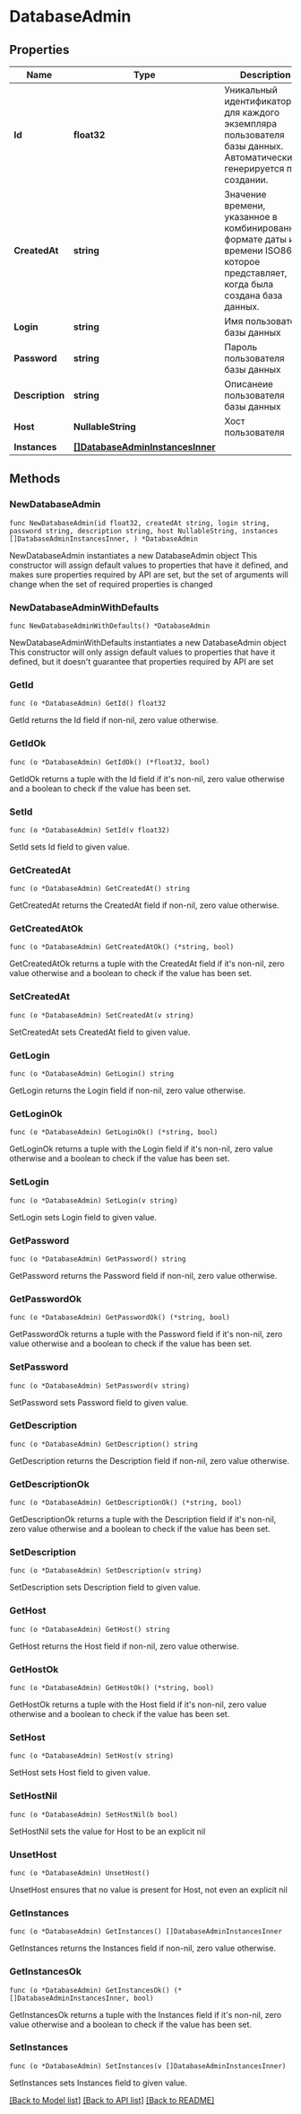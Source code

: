 # DatabaseAdmin

## Properties

Name | Type | Description | Notes
------------ | ------------- | ------------- | -------------
**Id** | **float32** | Уникальный идентификатор для каждого экземпляра пользователя базы данных. Автоматически генерируется при создании. | 
**CreatedAt** | **string** | Значение времени, указанное в комбинированном формате даты и времени ISO8601, которое представляет, когда была создана база данных. | 
**Login** | **string** | Имя пользователя базы данных | 
**Password** | **string** | Пароль пользователя базы данных | 
**Description** | **string** | Описанеие пользователя базы данных | 
**Host** | **NullableString** | Хост пользователя | 
**Instances** | [**[]DatabaseAdminInstancesInner**](DatabaseAdminInstancesInner.md) |  | 

## Methods

### NewDatabaseAdmin

`func NewDatabaseAdmin(id float32, createdAt string, login string, password string, description string, host NullableString, instances []DatabaseAdminInstancesInner, ) *DatabaseAdmin`

NewDatabaseAdmin instantiates a new DatabaseAdmin object
This constructor will assign default values to properties that have it defined,
and makes sure properties required by API are set, but the set of arguments
will change when the set of required properties is changed

### NewDatabaseAdminWithDefaults

`func NewDatabaseAdminWithDefaults() *DatabaseAdmin`

NewDatabaseAdminWithDefaults instantiates a new DatabaseAdmin object
This constructor will only assign default values to properties that have it defined,
but it doesn't guarantee that properties required by API are set

### GetId

`func (o *DatabaseAdmin) GetId() float32`

GetId returns the Id field if non-nil, zero value otherwise.

### GetIdOk

`func (o *DatabaseAdmin) GetIdOk() (*float32, bool)`

GetIdOk returns a tuple with the Id field if it's non-nil, zero value otherwise
and a boolean to check if the value has been set.

### SetId

`func (o *DatabaseAdmin) SetId(v float32)`

SetId sets Id field to given value.


### GetCreatedAt

`func (o *DatabaseAdmin) GetCreatedAt() string`

GetCreatedAt returns the CreatedAt field if non-nil, zero value otherwise.

### GetCreatedAtOk

`func (o *DatabaseAdmin) GetCreatedAtOk() (*string, bool)`

GetCreatedAtOk returns a tuple with the CreatedAt field if it's non-nil, zero value otherwise
and a boolean to check if the value has been set.

### SetCreatedAt

`func (o *DatabaseAdmin) SetCreatedAt(v string)`

SetCreatedAt sets CreatedAt field to given value.


### GetLogin

`func (o *DatabaseAdmin) GetLogin() string`

GetLogin returns the Login field if non-nil, zero value otherwise.

### GetLoginOk

`func (o *DatabaseAdmin) GetLoginOk() (*string, bool)`

GetLoginOk returns a tuple with the Login field if it's non-nil, zero value otherwise
and a boolean to check if the value has been set.

### SetLogin

`func (o *DatabaseAdmin) SetLogin(v string)`

SetLogin sets Login field to given value.


### GetPassword

`func (o *DatabaseAdmin) GetPassword() string`

GetPassword returns the Password field if non-nil, zero value otherwise.

### GetPasswordOk

`func (o *DatabaseAdmin) GetPasswordOk() (*string, bool)`

GetPasswordOk returns a tuple with the Password field if it's non-nil, zero value otherwise
and a boolean to check if the value has been set.

### SetPassword

`func (o *DatabaseAdmin) SetPassword(v string)`

SetPassword sets Password field to given value.


### GetDescription

`func (o *DatabaseAdmin) GetDescription() string`

GetDescription returns the Description field if non-nil, zero value otherwise.

### GetDescriptionOk

`func (o *DatabaseAdmin) GetDescriptionOk() (*string, bool)`

GetDescriptionOk returns a tuple with the Description field if it's non-nil, zero value otherwise
and a boolean to check if the value has been set.

### SetDescription

`func (o *DatabaseAdmin) SetDescription(v string)`

SetDescription sets Description field to given value.


### GetHost

`func (o *DatabaseAdmin) GetHost() string`

GetHost returns the Host field if non-nil, zero value otherwise.

### GetHostOk

`func (o *DatabaseAdmin) GetHostOk() (*string, bool)`

GetHostOk returns a tuple with the Host field if it's non-nil, zero value otherwise
and a boolean to check if the value has been set.

### SetHost

`func (o *DatabaseAdmin) SetHost(v string)`

SetHost sets Host field to given value.


### SetHostNil

`func (o *DatabaseAdmin) SetHostNil(b bool)`

 SetHostNil sets the value for Host to be an explicit nil

### UnsetHost
`func (o *DatabaseAdmin) UnsetHost()`

UnsetHost ensures that no value is present for Host, not even an explicit nil
### GetInstances

`func (o *DatabaseAdmin) GetInstances() []DatabaseAdminInstancesInner`

GetInstances returns the Instances field if non-nil, zero value otherwise.

### GetInstancesOk

`func (o *DatabaseAdmin) GetInstancesOk() (*[]DatabaseAdminInstancesInner, bool)`

GetInstancesOk returns a tuple with the Instances field if it's non-nil, zero value otherwise
and a boolean to check if the value has been set.

### SetInstances

`func (o *DatabaseAdmin) SetInstances(v []DatabaseAdminInstancesInner)`

SetInstances sets Instances field to given value.



[[Back to Model list]](../README.md#documentation-for-models) [[Back to API list]](../README.md#documentation-for-api-endpoints) [[Back to README]](../README.md)


